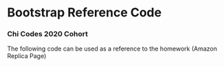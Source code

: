 # Bootstrap Reference Code

### Chi Codes 2020 Cohort

The following code can be used as a reference to the homework (Amazon Replica Page)